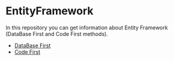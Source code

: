 # EntityFramework
In this repository you can get information about Entity Framework (DataBase First and Code First methods).<br/>
* [DataBase First](https://github.com/merisahakyan/EntityFramework/tree/master/DataBaseFirst)
* [Code First]()

